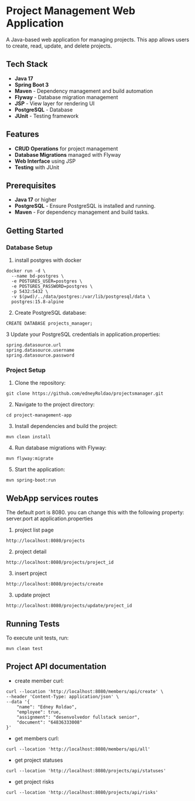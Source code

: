 # Project Management Web Application

A Java-based web application for managing projects. This app allows users to create, read, update, and delete projects.


## Tech Stack

- **Java 17**
- **Spring Boot 3**
- **Maven** - Dependency management and build automation
- **Flyway** - Database migration management
- **JSP** - View layer for rendering UI
- **PostgreSQL** - Database
- **JUnit** - Testing framework


## Features

- **CRUD Operations** for project management
- **Database Migrations** managed with Flyway
- **Web Interface** using JSP
- **Testing** with JUnit


## Prerequisites

- **Java 17** or higher
- **PostgreSQL** - Ensure PostgreSQL is installed and running.
- **Maven** - For dependency management and build tasks.


## Getting Started

### Database Setup

1. install postgres with docker

``` 
docker run -d \
  --name bd-postgres \
  -e POSTGRES_USER=postgres \
  -e POSTGRES_PASSWORD=postgres \
  -p 5432:5432 \
  -v $(pwd)/../data/postgres:/var/lib/postgresql/data \
  postgres:15.8-alpine
```

2. Create  PostgreSQL database:

```
CREATE DATABASE projects_manager;
```

3 Update your PostgreSQL credentials in application.properties:

```
spring.datasource.url
spring.datasource.username
spring.datasource.password
 ```

### Project Setup

1. Clone the repository:

```
git clone https://github.com/edneyRoldao/projectsmanager.git
```

2. Navigate to the project directory:

```
cd project-management-app
```
    
3. Install dependencies and build the project:

```
mvn clean install
```
       
4. Run database migrations with Flyway:

```
mvn flyway:migrate
```
    
5. Start the application:

```
mvn spring-boot:run
```

## WebApp services routes 
The default port is 8080. you can change this with the following property: server.port at 
application.properties

1. project list page

```
http://localhost:8080/projects
```

2. project detail

```
http://localhost:8080/projects/project_id
```

3. insert project

```
http://localhost:8080/projects/create
```

3. update project

```
http://localhost:8080/projects/update/project_id
```


## Running Tests

To execute unit tests, run:

```
mvn clean test
```


## Project API documentation

- create member curl:

```
curl --location 'http://localhost:8080/members/api/create' \
--header 'Content-Type: application/json' \
--data '{
    "name": "Edney Roldao",
    "employee": true,
    "assignment": "desenvolvedor fullstack senior",
    "document": "64836333008"
}'
```

- get members curl:

```
curl --location 'http://localhost:8080/members/api/all'
```

- get project statuses

```
curl --location 'http://localhost:8080/projects/api/statuses'
```

- get project risks

```
curl --location 'http://localhost:8080/projects/api/risks'
```
